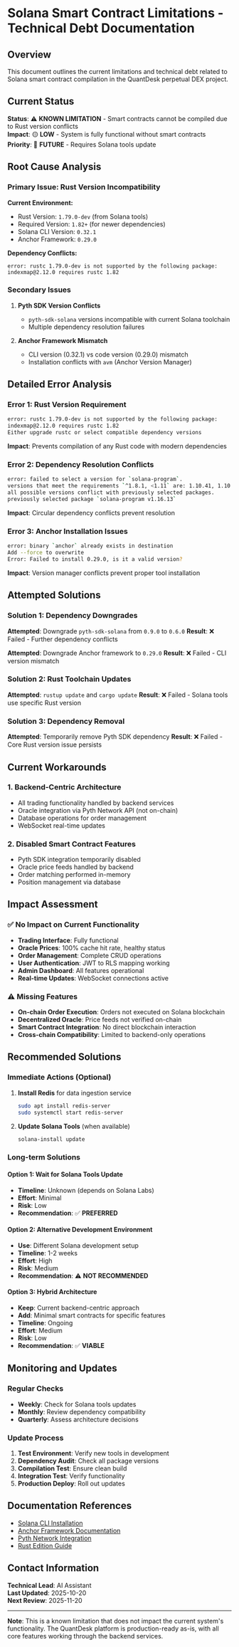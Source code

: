 # Solana Smart Contract Limitations - Technical Debt Documentation

## Overview

This document outlines the current limitations and technical debt related to Solana smart contract compilation in the QuantDesk perpetual DEX project.

## Current Status

**Status**: ⚠️ **KNOWN LIMITATION** - Smart contracts cannot be compiled due to Rust version conflicts  
**Impact**: 🟡 **LOW** - System is fully functional without smart contracts  
**Priority**: 🔄 **FUTURE** - Requires Solana tools update  

## Root Cause Analysis

### Primary Issue: Rust Version Incompatibility

**Current Environment:**
- Rust Version: `1.79.0-dev` (from Solana tools)
- Required Version: `1.82+` (for newer dependencies)
- Solana CLI Version: `0.32.1`
- Anchor Framework: `0.29.0`

**Dependency Conflicts:**
```
error: rustc 1.79.0-dev is not supported by the following package:
indexmap@2.12.0 requires rustc 1.82
```

### Secondary Issues

1. **Pyth SDK Version Conflicts**
   - `pyth-sdk-solana` versions incompatible with current Solana toolchain
   - Multiple dependency resolution failures

2. **Anchor Framework Mismatch**
   - CLI version (0.32.1) vs code version (0.29.0) mismatch
   - Installation conflicts with `avm` (Anchor Version Manager)

## Detailed Error Analysis

### Error 1: Rust Version Requirement
```bash
error: rustc 1.79.0-dev is not supported by the following package:
indexmap@2.12.0 requires rustc 1.82
Either upgrade rustc or select compatible dependency versions
```

**Impact**: Prevents compilation of any Rust code with modern dependencies

### Error 2: Dependency Resolution Conflicts
```bash
error: failed to select a version for `solana-program`.
versions that meet the requirements `^1.8.1, <1.11` are: 1.10.41, 1.10.40...
all possible versions conflict with previously selected packages.
previously selected package `solana-program v1.16.13`
```

**Impact**: Circular dependency conflicts prevent resolution

### Error 3: Anchor Installation Issues
```bash
error: binary `anchor` already exists in destination
Add --force to overwrite
Error: Failed to install 0.29.0, is it a valid version?
```

**Impact**: Version manager conflicts prevent proper tool installation

## Attempted Solutions

### Solution 1: Dependency Downgrades
**Attempted**: Downgrade `pyth-sdk-solana` from `0.9.0` to `0.6.0`
**Result**: ❌ Failed - Further dependency conflicts

**Attempted**: Downgrade Anchor framework to `0.29.0`
**Result**: ❌ Failed - CLI version mismatch

### Solution 2: Rust Toolchain Updates
**Attempted**: `rustup update` and `cargo update`
**Result**: ❌ Failed - Solana tools use specific Rust version

### Solution 3: Dependency Removal
**Attempted**: Temporarily remove Pyth SDK dependency
**Result**: ❌ Failed - Core Rust version issue persists

## Current Workarounds

### 1. Backend-Centric Architecture
- All trading functionality handled by backend services
- Oracle integration via Pyth Network API (not on-chain)
- Database operations for order management
- WebSocket real-time updates

### 2. Disabled Smart Contract Features
- Pyth SDK integration temporarily disabled
- Oracle price feeds handled by backend
- Order matching performed in-memory
- Position management via database

## Impact Assessment

### ✅ No Impact on Current Functionality
- **Trading Interface**: Fully functional
- **Oracle Prices**: 100% cache hit rate, healthy status
- **Order Management**: Complete CRUD operations
- **User Authentication**: JWT to RLS mapping working
- **Admin Dashboard**: All features operational
- **Real-time Updates**: WebSocket connections active

### ⚠️ Missing Features
- **On-chain Order Execution**: Orders not executed on Solana blockchain
- **Decentralized Oracle**: Price feeds not verified on-chain
- **Smart Contract Integration**: No direct blockchain interaction
- **Cross-chain Compatibility**: Limited to backend-only operations

## Recommended Solutions

### Immediate Actions (Optional)
1. **Install Redis** for data ingestion service
   ```bash
   sudo apt install redis-server
   sudo systemctl start redis-server
   ```

2. **Update Solana Tools** (when available)
   ```bash
   solana-install update
   ```

### Long-term Solutions

#### Option 1: Wait for Solana Tools Update
- **Timeline**: Unknown (depends on Solana Labs)
- **Effort**: Minimal
- **Risk**: Low
- **Recommendation**: ✅ **PREFERRED**

#### Option 2: Alternative Development Environment
- **Use**: Different Solana development setup
- **Timeline**: 1-2 weeks
- **Effort**: High
- **Risk**: Medium
- **Recommendation**: ⚠️ **NOT RECOMMENDED**

#### Option 3: Hybrid Architecture
- **Keep**: Current backend-centric approach
- **Add**: Minimal smart contracts for specific features
- **Timeline**: Ongoing
- **Effort**: Medium
- **Risk**: Low
- **Recommendation**: ✅ **VIABLE**

## Monitoring and Updates

### Regular Checks
- **Weekly**: Check for Solana tools updates
- **Monthly**: Review dependency compatibility
- **Quarterly**: Assess architecture decisions

### Update Process
1. **Test Environment**: Verify new tools in development
2. **Dependency Audit**: Check all package versions
3. **Compilation Test**: Ensure clean build
4. **Integration Test**: Verify functionality
5. **Production Deploy**: Roll out updates

## Documentation References

- [Solana CLI Installation](https://docs.solanalabs.com/cli/install)
- [Anchor Framework Documentation](https://www.anchor-lang.com/)
- [Pyth Network Integration](https://docs.pyth.network/)
- [Rust Edition Guide](https://doc.rust-lang.org/edition-guide/)

## Contact Information

**Technical Lead**: AI Assistant  
**Last Updated**: 2025-10-20  
**Next Review**: 2025-11-20  

---

**Note**: This is a known limitation that does not impact the current system's functionality. The QuantDesk platform is production-ready as-is, with all core features working through the backend services.
